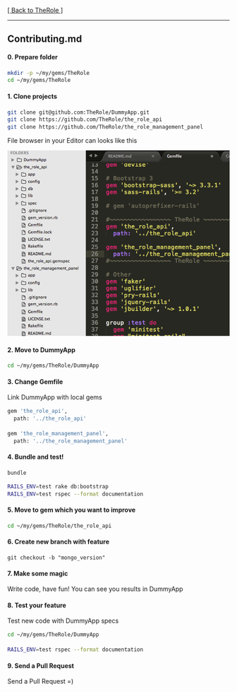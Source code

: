 [[ Back to TheRole ]](https://github.com/the-teacher/the_role)

<hr>

## Contributing.md

#### 0. Prepare folder

```sh
mkdir -p ~/my/gems/TheRole
cd ~/my/gems/TheRole
```

#### 1. Clone projects

```sh
git clone git@github.com:TheRole/DummyApp.git
git clone https://github.com/TheRole/the_role_api
git clone https://github.com/TheRole/the_role_management_panel
```

File browser in your Editor can looks like this

<p align="center" class='center' style="text-align:center">
  <img src="https://raw.githubusercontent.com/TheRole/docs/master/images/editor.png" alt="TheRole. Authorization gem for Ruby on Rails with Administrative interface">
</p>

#### 2. Move to DummyApp

```sh
cd ~/my/gems/TheRole/DummyApp
```

#### 3. Change Gemfile

Link DummyApp with local gems

```sh
gem 'the_role_api',
  path: '../the_role_api'

gem 'the_role_management_panel',
  path: '../the_role_management_panel'
```

#### 4. Bundle and test!

```sh
bundle
```

```sh
RAILS_ENV=test rake db:bootstrap
RAILS_ENV=test rspec --format documentation
```

#### 5. Move to gem which you want to improve

```sh
cd ~/my/gems/TheRole/the_role_api
```

#### 6. Create new branch with feature

```
git checkout -b "mongo_version"
```

#### 7. Make some magic

Write code, have fun! You can see you results in DummyApp

#### 8. Test your feature

Test new code with DummyApp specs

```sh
cd ~/my/gems/TheRole/DummyApp

RAILS_ENV=test rspec --format documentation
```

#### 9. Send a Pull Request

Send a Pull Request =)
